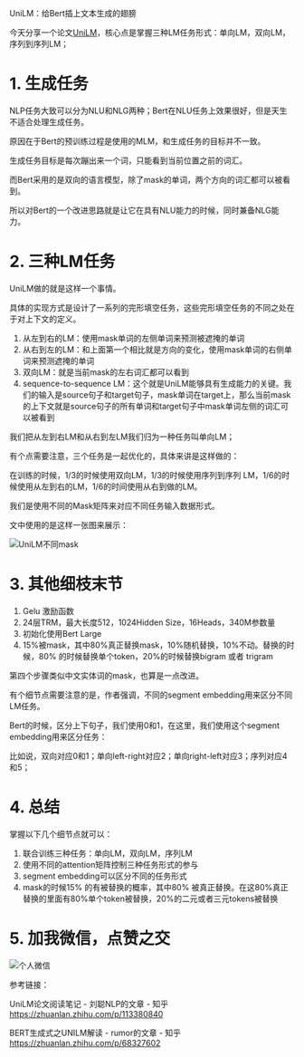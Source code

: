 UniLM：给Bert插上文本生成的翅膀

今天分享一个论文[UniLM](https://arxiv.org/pdf/1905.03197.pdf, "Unified Language Model Pre-training for Natural Language Understanding and Generation")，核心点是掌握三种LM任务形式：单向LM，双向LM，序列到序列LM；

# 1. 生成任务

NLP任务大致可以分为NLU和NLG两种；Bert在NLU任务上效果很好，但是天生不适合处理生成任务。

原因在于Bert的预训练过程是使用的MLM，和生成任务的目标并不一致。

生成任务目标是每次蹦出来一个词，只能看到当前位置之前的词汇。

而Bert采用的是双向的语言模型，除了mask的单词，两个方向的词汇都可以被看到。

所以对Bert的一个改进思路就是让它在具有NLU能力的时候，同时兼备NLG能力。

# 2. 三种LM任务

UniLM做的就是这样一个事情。

具体的实现方式是设计了一系列的完形填空任务，这些完形填空任务的不同之处在于对上下文的定义。

1. 从左到右的LM：使用mask单词的左侧单词来预测被遮掩的单词
2. 从右到左的LM：和上面第一个相比就是方向的变化，使用mask单词的右侧单词来预测遮掩的单词
3. 双向LM：就是当前mask的左右词汇都可以看到
4. sequence-to-sequence LM：这个就是UniLM能够具有生成能力的关键。我们的输入是source句子和target句子，mask单词在target上，那么当前mask的上下文就是source句子的所有单词和target句子中mask单词左侧的词汇可以被看到

我们把从左到右LM和从右到左LM我们归为一种任务叫单向LM；

有个点需要注意，三个任务是一起优化的，具体来讲是这样做的：

在训练的时候，1/3的时候使用双向LM，1/3的时候使用序列到序列 LM，1/6的时候使用从左到右的LM，1/6的时间使用从右到做的LM。

我们是使用不同的Mask矩阵来对应不同任务输入数据形式。

文中使用的是这样一张图来展示：

![UniLM不同mask](https://picsfordablog.oss-cn-beijing.aliyuncs.com/2020-12-03-074447.jpg)

# 3. 其他细枝末节

1. Gelu 激励函数
2. 24层TRM，最大长度512，1024Hidden Size，16Heads，340M参数量
3. 初始化使用Bert Large
4. 15%被mask，其中80%真正替换mask，10%随机替换，10%不动。替换的时候，80% 的时候替换单个token，20%的时候替换bigram 或者 trigram

第四个步骤类似中文实体词的mask，也算是一点改进。

有个细节点需要注意的是，作者强调，不同的segment embedding用来区分不同LM任务。

Bert的时候，区分上下句子，我们使用0和1，在这里，我们使用这个segment embedding用来区分任务：

比如说，双向对应0和1；单向left-right对应2；单向right-left对应3；序列对应4和5；

# 4. 总结

掌握以下几个细节点就可以：

1. 联合训练三种任务：单向LM，双向LM，序列LM
2. 使用不同的attention矩阵控制三种任务形式的参与
3. segment embedding可以区分不同的任务形式
4. mask的时候15% 的有被替换的概率，其中80% 被真正替换。在这80%真正替换的里面有80%单个token被替换，20%的二元或者三元tokens被替换

# 5. 加我微信，点赞之交

![个人微信](https://picsfordablog.oss-cn-beijing.aliyuncs.com/2020-12-03-074615.png)

参考链接：

UniLM论文阅读笔记 - 刘聪NLP的文章 - 知乎 https://zhuanlan.zhihu.com/p/113380840

BERT生成式之UNILM解读 - rumor的文章 - 知乎 https://zhuanlan.zhihu.com/p/68327602